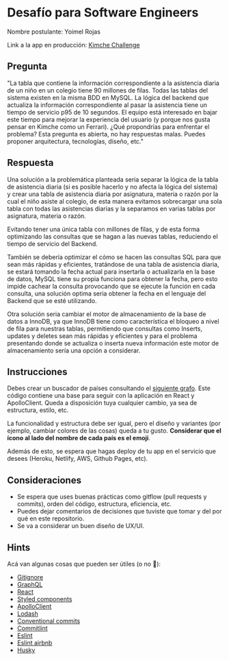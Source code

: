 # Desafío para Software Engineers

Nombre postulante: Yoimel Rojas

Link a la app en producción: [Kimche Challenge](https://YoimelDev.github.io/kimche-challenge/)

## Pregunta

"La tabla que contiene la información correspondiente a la asistencia diaria de un niño en un colegio tiene 90 millones de filas. Todas las tablas del sistema existen en la misma BDD en MySQL. La lógica del backend que actualiza la información correspondiente al pasar la asistencia tiene un tiempo de servicio p95 de 10 segundos. El equipo está interesado en bajar este tiempo para mejorar la experiencia del usuario (y porque nos gusta pensar en Kimche como un Ferrari). ¿Qué propondrías para enfrentar el problema? Esta pregunta es abierta, no hay respuestas malas. Puedes proponer arquitectura, tecnologías, diseño, etc."

## Respuesta

Una solución a la problemática planteada seria separar la lógica de la tabla de asistencia diaria (si es posible hacerlo y no afecta la lógica del sistema) y crear una tabla de asistencia diaria por asignatura, materia o razón por la cual el niño asiste al colegio, de esta manera evitamos sobrecargar una sola tabla con todas las asistencias diarias y la separamos en varias tablas por asignatura, materia o razón.

Evitando tener una única tabla con millones de filas, y de esta forma optimizando las consultas que se hagan a las nuevas tablas, reduciendo el tiempo de servicio del Backend.

También se debería optimizar el cómo se hacen las consultas SQL para que sean más rápidas y eficientes, tratándose de una tabla de asistencia diaria, se estará tomando la fecha actual para insertarla o actualizarla en la base de datos, MySQL tiene su propia funciona para obtener la fecha, pero esto impide cachear la consulta provocando que se ejecute la función en cada consulta, una solución optima seria obtener la fecha en el lenguaje del Backend que se esté utilizando.

Otra solución seria cambiar el motor de almacenamiento de la base de datos a InnoDB, ya que InnoDB tiene como característica el bloqueo a nivel de fila para nuestras tablas, permitiendo que consultas como Inserts, updates y deletes sean más rápidas y eficientes y para el problema presentando donde se actualiza o inserta nueva información este motor de almacenamiento sería una opción a considerar.

## Instrucciones

Debes crear un buscador de países consultando el [siguiente grafo](https://countries.trevorblades.com/). Este código contiene una base para seguir con la aplicación en React y ApolloClient. Queda a disposición tuya cualquier cambio, ya sea de estructura, estilo, etc.

<!-- Se espera que logres hacer una aplicación parecida a la del siguiente diagrama:

![image1](imgs/1.png)
![image2](imgs/2.png) -->

La funcionalidad y estructura debe ser igual, pero el diseño y variantes (por ejemplo, cambiar colores de las cosas) queda a tu gusto. **Considerar que el ícono al lado del nombre de cada país es el emoji**.

Además de esto, se espera que hagas deploy de tu app en el servicio que desees (Heroku, Netlify, AWS, Github Pages, etc).

## Consideraciones

- Se espera que uses buenas prácticas como gitflow (pull requests y commits), orden del código, estructura, eficiencia, etc.
- Puedes dejar comentarios de decisiones que tuviste que tomar y del por qué en este repositorio.
- Se va a considerar un buen diseño de UX/UI.

## Hints

Acá van algunas cosas que pueden ser útiles (o no 👀):

- [Gitignore](https://www.toptal.com/developers/gitignore)
- [GraphQL](https://www.howtographql.com/)
- [React](https://es.reactjs.org/)
- [Styled components](https://styled-components.com/docs/basics)
- [ApolloClient](https://www.apollographql.com/docs/react/)
- [Lodash](https://lodash.com/)
- [Conventional commits](https://www.conventionalcommits.org/en/v1.0.0/)
- [Commitlint](https://commitlint.js.org/#/)
- [Eslint](https://eslint.org/)
- [Eslint airbnb](https://www.npmjs.com/package/eslint-config-airbnb)
- [Husky](https://www.npmjs.com/package/husky)
